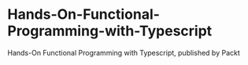 # Hands-On-Functional-Programming-with-Typescript
Hands-On Functional Programming with Typescript, published by Packt
